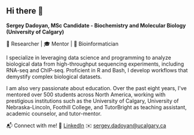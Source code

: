 ## Hi there 👋

**Sergey Dadoyan, MSc Candidate - Biochemistry and Molecular Biology (University of Calgary)**

🔬 Researcher | 🎓 Mentor | 🧬 Bioinformatician

I specialize in leveraging data science and programming to analyze biological data from high-throughput sequencing experiments, including RNA-seq and ChIP-seq. Proficient in R and Bash, I develop workflows that demystify complex biological datasets.

I am also very passionate about education. Over the past eight years, I've mentored over 500 students across North America, working with prestigious institutions such as the University of Calgary, University of Nebraska-Lincoln, Foothill College, and TutorBright as teaching assistant, academic counselor, and tutor-mentor.

📬 Connect with me!
🔗 [LinkedIn](https://www.linkedin.com/in/sergey-dadoyan-505604260/)
✉️ sergey.dadoyan@ucalgary.ca

